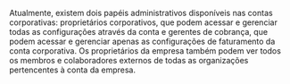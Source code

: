 Atualmente, existem dois papéis administrativos disponíveis nas contas corporativas: proprietários corporativos, que podem acessar e gerenciar todas as configurações através da conta e gerentes de cobrança, que podem acessar e gerenciar apenas as configurações de faturamento da conta corporativa. Os proprietários da empresa também podem ver todos os membros e colaboradores externos de todas as organizações pertencentes à conta da empresa.
